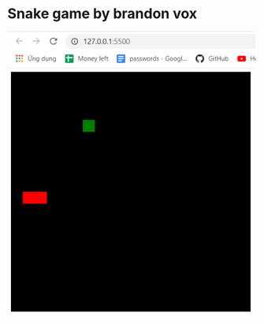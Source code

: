 # Snake game by brandon vox

![alt text](https://github.com/brandonvox/snake/blob/master/Screen.png)
